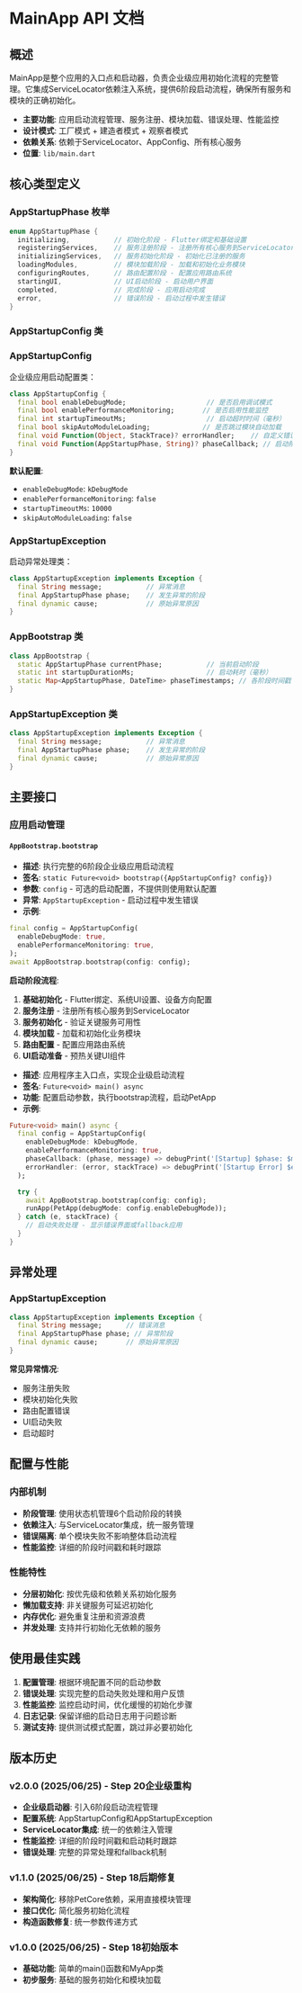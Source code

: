 # MainApp API 文档

## 概述

MainApp是整个应用的入口点和启动器，负责企业级应用初始化流程的完整管理。它集成ServiceLocator依赖注入系统，提供6阶段启动流程，确保所有服务和模块的正确初始化。

- **主要功能**: 应用启动流程管理、服务注册、模块加载、错误处理、性能监控
- **设计模式**: 工厂模式 + 建造者模式 + 观察者模式
- **依赖关系**: 依赖于ServiceLocator、AppConfig、所有核心服务
- **位置**: `lib/main.dart`

## 核心类型定义

### AppStartupPhase 枚举
```dart
enum AppStartupPhase {
  initializing,           // 初始化阶段 - Flutter绑定和基础设置
  registeringServices,    // 服务注册阶段 - 注册所有核心服务到ServiceLocator
  initializingServices,   // 服务初始化阶段 - 初始化已注册的服务
  loadingModules,         // 模块加载阶段 - 加载和初始化业务模块
  configuringRoutes,      // 路由配置阶段 - 配置应用路由系统
  startingUI,             // UI启动阶段 - 启动用户界面
  completed,              // 完成阶段 - 应用启动完成
  error,                  // 错误阶段 - 启动过程中发生错误
}
```

### AppStartupConfig 类

### AppStartupConfig
企业级应用启动配置类：

```dart
class AppStartupConfig {
  final bool enableDebugMode;                    // 是否启用调试模式
  final bool enablePerformanceMonitoring;       // 是否启用性能监控
  final int startupTimeoutMs;                    // 启动超时时间（毫秒）
  final bool skipAutoModuleLoading;             // 是否跳过模块自动加载
  final void Function(Object, StackTrace)? errorHandler;    // 自定义错误处理器
  final void Function(AppStartupPhase, String)? phaseCallback; // 启动阶段回调
}
```

**默认配置**:
- `enableDebugMode`: `kDebugMode`
- `enablePerformanceMonitoring`: `false`
- `startupTimeoutMs`: `10000`
- `skipAutoModuleLoading`: `false`

### AppStartupException
启动异常处理类：

```dart
class AppStartupException implements Exception {
  final String message;           // 异常消息
  final AppStartupPhase phase;    // 发生异常的阶段
  final dynamic cause;            // 原始异常原因
}
```

### AppBootstrap 类
```dart
class AppBootstrap {
  static AppStartupPhase currentPhase;           // 当前启动阶段
  static int startupDurationMs;                  // 启动耗时（毫秒）
  static Map<AppStartupPhase, DateTime> phaseTimestamps; // 各阶段时间戳
}
```

### AppStartupException 类
```dart
class AppStartupException implements Exception {
  final String message;           // 异常消息
  final AppStartupPhase phase;    // 发生异常的阶段
  final dynamic cause;            // 原始异常原因
}
```

## 主要接口

### 应用启动管理

#### `AppBootstrap.bootstrap`
- **描述**: 执行完整的6阶段企业级应用启动流程
- **签名**: `static Future<void> bootstrap({AppStartupConfig? config})`
- **参数**: `config` - 可选的启动配置，不提供则使用默认配置
- **异常**: `AppStartupException` - 启动过程中发生错误
- **示例**:
```dart
final config = AppStartupConfig(
  enableDebugMode: true,
  enablePerformanceMonitoring: true,
);
await AppBootstrap.bootstrap(config: config);
```

**启动阶段流程**:
1. **基础初始化** - Flutter绑定、系统UI设置、设备方向配置
2. **服务注册** - 注册所有核心服务到ServiceLocator
3. **服务初始化** - 验证关键服务可用性
4. **模块加载** - 加载和初始化业务模块
5. **路由配置** - 配置应用路由系统
6. **UI启动准备** - 预热关键UI组件

- **描述**: 应用程序主入口点，实现企业级启动流程
- **签名**: `Future<void> main() async`
- **功能**: 配置启动参数，执行bootstrap流程，启动PetApp
- **示例**:
```dart
Future<void> main() async {
  final config = AppStartupConfig(
    enableDebugMode: kDebugMode,
    enablePerformanceMonitoring: true,
    phaseCallback: (phase, message) => debugPrint('[Startup] $phase: $message'),
    errorHandler: (error, stackTrace) => debugPrint('[Startup Error] $error'),
  );

  try {
    await AppBootstrap.bootstrap(config: config);
    runApp(PetApp(debugMode: config.enableDebugMode));
  } catch (e, stackTrace) {
    // 启动失败处理 - 显示错误界面或fallback应用
  }
}
```

## 异常处理

### AppStartupException
```dart
class AppStartupException implements Exception {
  final String message;      // 错误消息
  final AppStartupPhase phase; // 异常阶段
  final dynamic cause;       // 原始异常原因
}
```

**常见异常情况**:
- 服务注册失败
- 模块初始化失败
- 路由配置错误
- UI启动失败
- 启动超时

## 配置与性能

### 内部机制
- **阶段管理**: 使用状态机管理6个启动阶段的转换
- **依赖注入**: 与ServiceLocator集成，统一服务管理
- **错误隔离**: 单个模块失败不影响整体启动流程
- **性能监控**: 详细的阶段时间戳和耗时跟踪

### 性能特性
- **分层初始化**: 按优先级和依赖关系初始化服务
- **懒加载支持**: 非关键服务可延迟初始化
- **内存优化**: 避免重复注册和资源浪费
- **并发处理**: 支持并行初始化无依赖的服务

## 使用最佳实践

1. **配置管理**: 根据环境配置不同的启动参数
2. **错误处理**: 实现完整的启动失败处理和用户反馈
3. **性能监控**: 监控启动时间，优化缓慢的初始化步骤
4. **日志记录**: 保留详细的启动日志用于问题诊断
5. **测试支持**: 提供测试模式配置，跳过非必要初始化

## 版本历史

### v2.0.0 (2025/06/25) - Step 20企业级重构
- **企业级启动器**: 引入6阶段启动流程管理
- **配置系统**: AppStartupConfig和AppStartupException
- **ServiceLocator集成**: 统一的依赖注入管理
- **性能监控**: 详细的阶段时间戳和启动耗时跟踪
- **错误处理**: 完整的异常处理和fallback机制

### v1.1.0 (2025/06/25) - Step 18后期修复
- **架构简化**: 移除PetCore依赖，采用直接模块管理
- **接口优化**: 简化服务初始化流程
- **构造函数修复**: 统一参数传递方式

### v1.0.0 (2025/06/25) - Step 18初始版本
- **基础功能**: 简单的main()函数和MyApp类
- **初步服务**: 基础的服务初始化和模块加载 
